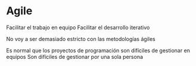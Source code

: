# Agile

Facilitar el trabajo en equipo
Facilitar el desarrollo iterativo

No voy a ser demasiado estricto con las metodologías ágiles

Es normal que los proyectos de programación son difíciles de gestionar en equipos
Son difíciles de gestionar por una sola persona
